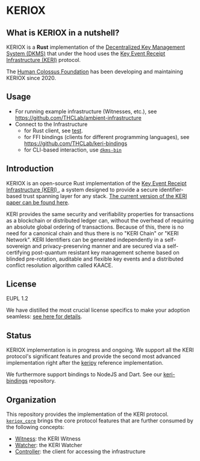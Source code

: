 # KERIOX

## What is KERIOX in a nutshell?

KERIOX is a **Rust** implementation of the [Decentralized Key Management System (DKMS)](https://dkms.colossi.network/) that under the hood uses the [Key Event Receipt Infrastructure (KERI)](https://trustoverip.github.io/tswg-keri-specification/) protocol. 

The [Human Colossus Foundation](https://humancolossus.foundation/) has been developing and maintaining KERIOX since 2020.

## Usage

- For running example infrastructure (Witnesses, etc.), see https://github.com/THCLab/ambient-infrastructure
- Connect to the Infrastructure
  - for Rust client, see [test](https://github.com/THCLab/keriox/blob/master/keriox_tests/tests/indirect_mode_signing.rs).
  - for FFI bindings (clients for different programming languages), see https://github.com/THCLab/keri-bindings
  - for CLI-based interaction, use [`dkms-bin`](https://github.com/THCLab/dkms-bin) 

## Introduction

KERIOX is an open-source Rust implementation of the [ Key Event Receipt Infrastructure (KERI) ](https://weboftrust.github.io/ietf-keri/draft-ssmith-keri.html), a system designed to provide a secure identifier-based trust spanning layer for any stack. [The current version of the KERI paper can be found here](https://github.com/SmithSamuelM/Papers/blob/master/whitepapers/KERI_WP_2.x.web.pdf).

KERI provides the same security and verifiability properties for transactions as a blockchain or distributed ledger can, without the overhead of requiring an absolute global ordering of transactions. Because of this, there is no need for a canonical chain and thus there is no "KERI Chain" or "KERI Network". KERI Identifiers can be generated independently in a self-sovereign and privacy-preserving manner and are secured via a self-certifying post-quantum resistant key management scheme based on blinded pre-rotation, auditable and flexible key events and a distributed conflict resolution algorithm called KAACE.

## License

EUPL 1.2

We have distilled the most crucial license specifics to make your adoption seamless: [see here for details](https://github.com/THCLab/licensing).

## Status

KERIOX implementation is in progress and ongoing. We support all the KERI protocol's significant features and provide the second most advanced implementation right after the [keripy](https://github.com/weboftrust/keripy) reference implementation.

We furthermore support bindings to NodeJS and Dart. See our [keri-bindings](https://github.com/THCLab/keri-bindings) repository.

## Organization

This repository provides the implementation of the KERI protocol. [`keriox_core`](https://github.com/THCLab/keriox/tree/master/keriox_core) brings the core protocol features that are further consumed by the following concepts:

- [Witness](./components/witness): the KERI Witness
- [Watcher](./components/watcher): the KERI Watcher
- [Controller](./components/controller): the client for accessing the infrastructure
